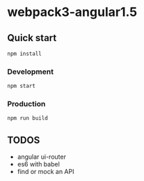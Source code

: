 # webpack3-angular1.5

## Quick start
```bash
npm install
```

### Development
```bash
npm start
```

### Production
```bash
npm run build
```

## TODOS
- angular ui-router
- es6 with babel
- find or mock an API
